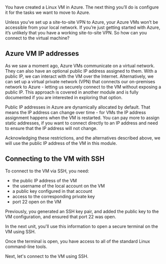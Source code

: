 You have created a Linux VM in Azure. The next thing you’ll do is configure it for the tasks we want to move to Azure.

Unless you’ve set up a site-to-site VPN to Azure, your Azure VMs won’t be accessible from your local network. If you’re just getting started with Azure, it’s unlikely that you have a working site-to-site VPN. So how can you connect to the virtual machine?

## Azure VM IP addresses

As we saw a moment ago, Azure VMs communicate on a virtual network. They can also have an optional public IP address assigned to them. With a public IP, we can interact with the VM over the Internet. Alternatively, we can set up a virtual private network (VPN) that connects our on-premises network to Azure - letting us securely connect to the VM without exposing a public IP. This approach is covered in another module and is fully documented if you are interested in exploring that option.

Public IP addresses in Azure are dynamically allocated by default. That means the IP address can change over time - for VMs the IP address assignment happens when the VM is restarted. You can pay more to assign static addresses, if you want to connect directly to an IP address and need to ensure that the IP address will not change.

Acknowledging these restrictions, and the alternatives described above, we will use the public IP address of the VM in this module.

## Connecting to the VM with SSH

To connect to the VM via SSH, you need:

- the public IP address of the VM
- the username of the local account on the VM
- a public key configured in that account
- access to the corresponding private key
- port 22 open on the VM

Previously, you generated an SSH key pair, and added the public key to the VM configuration, and ensured that port 22 was open.

In the next unit, you'll use this information to open a secure terminal on the VM using SSH.

Once the terminal is open, you have access to all of the standard Linux command-line tools.

Next, let's connect to the VM using SSH.